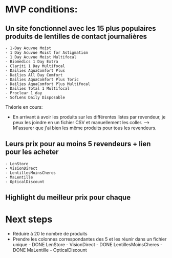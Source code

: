 # MVP conditions:
 
## Un site fonctionnel avec les 15 plus populaires produits de lentilles de contact journalières
    - 1-Day Acuvue Moist 
    - 1 Day Acuvue Moist for Astigmatism
    - 1 Day Acuvue Moist Multifocal
    - Biomedics 1 Day Extra
    - Clariti 1 Day Multifocal
    - Dailies AquaComfort Plus
    - Dailies All Day Comfort
    - Dailies AquaComfort Plus Toric
    - Dailies AquaComfort Plus Multifocal
    - Dailies Total 1 Multifocal
    - Proclear 1 day
    - SofLens Daily Disposable


Théorie en cours: 
- En arrivant à avoir les produits sur les différentes listes par revendeur, je peux les joindre en un fichier CSV et manuellement les coller.
--> M'assurer que j'ai bien les même produits pour tous les revendeurs.


## Leurs prix pour au moins 5 revendeurs + lien pour les acheter
    - LenStore
    - VisionDirect
    - LentillesMoinsCheres
    - MaLentille
    - OpticalDiscount

## Highlight du meilleur prix pour chaque

# Next steps
- Réduire à 20 le nombre de produits
- Prendre les colonnes correspondantes des 5 et les réunir dans un fichier unique
        - DONE LenStore
        - VisionDirect
        - DONE LentillesMoinsCheres 
        - DONE MaLentille
        - OpticalDiscount